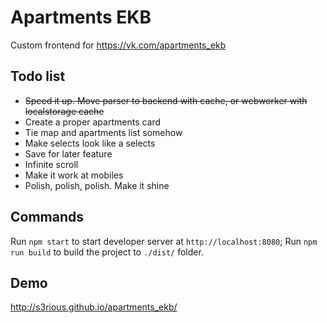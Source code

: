 # Apartments EKB
Custom frontend for https://vk.com/apartments_ekb

## Todo list
* ~~Speed it up. Move parser to backend with cache, or webworker with localstorage cache~~
* Create a proper apartments card
* Tie map and apartments list somehow
* Make selects look like a selects
* Save for later feature
* Infinite scroll
* Make it work at mobiles
* Polish, polish, polish. Make it shine

## Commands
Run `npm start` to start developer server at `http://localhost:8080`;
Run `npm run build` to build the project to `./dist/` folder.

## Demo
http://s3rious.github.io/apartments_ekb/
